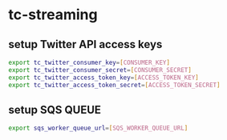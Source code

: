 # tc-streaming


## setup Twitter API access keys


```bash
export tc_twitter_consumer_key=[CONSUMER_KEY]
export tc_twitter_consumer_secret=[CONSUMER_SECRET] 
export tc_twitter_access_token_key=[ACCESS_TOKEN_KEY]
export tc_twitter_access_token_secret=[ACCESS_TOKEN_SECRET]
```


## setup SQS QUEUE
```bash
export sqs_worker_queue_url=[SQS_WORKER_QUEUE_URL]
```

